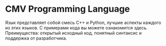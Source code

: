 # CMV Programming Language
Язык представляет собой смесь C++ и Python, лучшие аспекты каждого из этих языков. С примерами кода вы можете ознакомится здесь.
Преимущества: открытый исходный код, понятный синтаксис и поддержка от разработчика.
